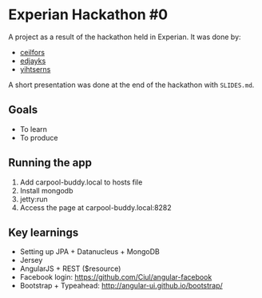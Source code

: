 Experian Hackathon #0
=====================

A project as a result of the hackathon held in Experian. It was done by:
* [ceilfors](https://github.com/ceilfors)
* [edjayks](https://github.com/edjayks)
* [yihtserns](https://github.com/yihtserns)

A short presentation was done at the end of the hackathon with `SLIDES.md`.

Goals
-----
* To learn
* To produce

Running the app
---------------
1. Add carpool-buddy.local to hosts file
1. Install mongodb
1. jetty:run
1. Access the page at carpool-buddy.local:8282

Key learnings
-------------
* Setting up JPA + Datanucleus + MongoDB
* Jersey
* AngularJS + REST ($resource)
* Facebook login: https://github.com/Ciul/angular-facebook
* Bootstrap + Typeahead: http://angular-ui.github.io/bootstrap/

